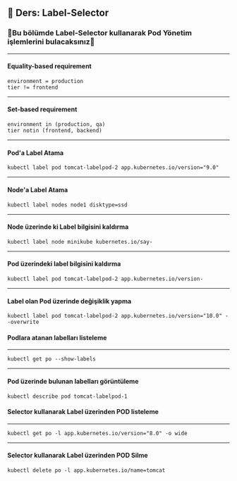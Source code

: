 ## 🧑 Ders: Label-Selector

### 📗Bu bölümde Label-Selector kullanarak Pod Yönetim işlemlerini bulacaksınız📗

***
#### Equality-based requirement
```
environment = production
tier != frontend
```
***
#### Set-based requirement
```
environment in (production, qa)
tier notin (frontend, backend)
```
***
#### Pod'a Label Atama
```
kubectl label pod tomcat-labelpod-2 app.kubernetes.io/version="9.0" 
```
***
#### Node'a Label Atama
```
kubectl label nodes node1 disktype=ssd
```
***
#### Node üzerinde ki Label bilgisini kaldırma
```
kubectl label node minikube kubernetes.io/say-
```
***
#### Pod üzerindeki label bilgisini kaldırma
```
kubectl label pod tomcat-labelpod-2 app.kubernetes.io/version-
```
***
#### Label olan Pod üzerinde değişiklik yapma
```
kubectl label pod tomcat-labelpod-2 app.kubernetes.io/version="10.0" --overwrite
```
#### Podlara atanan labelları listeleme
***
```
kubectl get po --show-labels
```
***
#### Pod üzerinde bulunan labelları görüntüleme
```
kubectl describe pod tomcat-labelpod-1
```
#### Selector kullanarak Label üzerinden POD listeleme 
***
```
kubectl get po -l app.kubernetes.io/version="8.0" -o wide
```
***
#### Selector kullanarak Label üzerinden POD Silme
```
kubectl delete po -l app.kubernetes.io/name=tomcat
```

